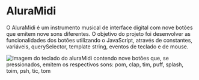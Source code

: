 # AluraMidi


O AluraMidi é um instrumento musical de interface digital com nove botões que emitem nove sons diferentes.
O objetivo do projeto foi desenvolver as funcionalidades dos botões utilizando o JavaScript, através de constantes, variáveis, querySelector, template string, eventos de teclado e de mouse.


![Imagem do teclado do aluraMidi contendo nove botões que, se pressionados, emitem os respectivos sons: pom, clap, tim, puff, splash, toim, psh, tic, tom](https://user-images.githubusercontent.com/110476564/195674864-6985ab49-a033-463b-b152-1f2843fd4f99.png)

